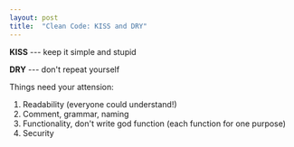 ```yaml
---
layout: post
title:  "Clean Code: KISS and DRY"
---
```


**KISS** --- keep it simple and stupid

**DRY** --- don't repeat yourself

Things need your attension:
1. Readability (everyone could understand!)
2. Comment, grammar, naming
3. Functionality, don't write god function (each function for one purpose)
4. Security
